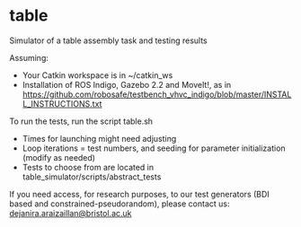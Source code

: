 # table
Simulator of a table assembly task and testing results

Assuming:
- Your Catkin workspace is in ~/catkin_ws
- Installation of ROS Indigo, Gazebo 2.2 and MoveIt!, as in https://github.com/robosafe/testbench_vhvc_indigo/blob/master/INSTALL_INSTRUCTIONS.txt

To run the tests, run the script table.sh
- Times for launching might need adjusting
- Loop iterations = test numbers, and seeding for parameter initialization (modify as needed)
- Tests to choose from are located in table_simulator/scripts/abstract_tests

If you need access, for research purposes, to our test generators (BDI based and constrained-pseudorandom), please contact us: dejanira.araizaillan@bristol.ac.uk


